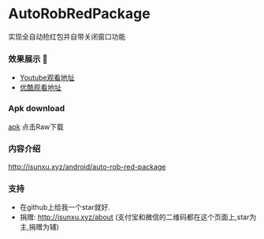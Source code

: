 # AutoRobRedPackage
实现全自动抢红包并自带关闭窗口功能

### 效果展示 :link:

- [Youtube观看地址](https://www.youtube.com/watch?v=OvmtSiPuC5I)
- [优酷观看地址](http://v.youku.com/v_show/id_XMTQ0NTc0MTM0MA==.html)

### Apk download

[apk](/apk/app-debug.apk) 点击Raw下载

### 内容介绍

<http://isunxu.xyz/android/auto-rob-red-package>

### 支持

- 在github上给我一个star就好.
- 捐赠: http://isunxu.xyz/about (支付宝和微信的二维码都在这个页面上,star为主,捐赠为辅)
